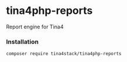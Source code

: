 # tina4php-reports

Report engine for Tina4 

### Installation

```
composer require tina4stack/tina4php-reports
```